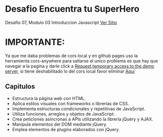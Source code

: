 # **Desafio Encuentra tu SuperHero**
Desafio 07, Modulo 03 Introduccion Javascript
[Ver Sitio](https://steinnx.github.io/Desafio07-EncuentraTuSuperHero/)

# **IMPORTANTE**: 
Ya que me daba problemas de cors local y en github pages uso la herramienta cors-anywhere para saltarse el unico problema es que hay que navegar a la pagina y darle click a [Request temporary access to the demo server](https://cors-anywhere.herokuapp.com/corsdemo), si tiene deshabilitado lo del cors local favor eliminar 
[Aquí](assets/js/script.js#L14)
## **Capitulos**
* Estructura la página web con HTML.
* Aplica estilos visuales con frameworks o librerías de CSS.
* Implementa estructuras condicionales y repetitivas de JavaScript.
* Utiliza funciones, arreglos y objetos de JavaScript.
* Crea peticiones asíncronas a APIs utilizando la librería jQuery y AJAX.
* Manipula elementos del DOM mediante jQuery.
* Emplea elementos de plugins elaborados con jQuery.


